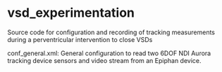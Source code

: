 # vsd_experimentation
Source code for configuration and recording of tracking measurements during a perventricular intervention to close VSDs

conf_general.xml: General configuration to read two 6DOF NDI Aurora tracking device sensors and video stream from an Epiphan device.
